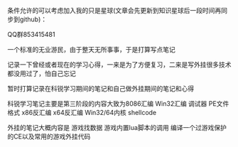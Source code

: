 
条件允许的可以考虑加入我的只是星球(文章会先更新到知识星球后一段时间再同步到github)：


QQ群853415481


一个标准的无业游民，由于整天无所事事，于是打算写点笔记

记录一下曾经或者现在的学习心得，一来是为了方便复习，二来是写外挂很多技术都没用过了，怕自己忘记


暂时打算记录在科锐学习期间的笔记和自己做外挂期间的笔记和心得

科锐学习笔记主要是第三阶段的内容大致为8086汇编 Win32汇编 调试器 PE文件格式 x86反汇编 x64反汇编 Win32/64内核 shellcode

外挂的笔记大概内容是 游戏找数据 游戏内置lua脚本的调用 编译一个过游戏保护的CE以及常用的游戏外挂代码
